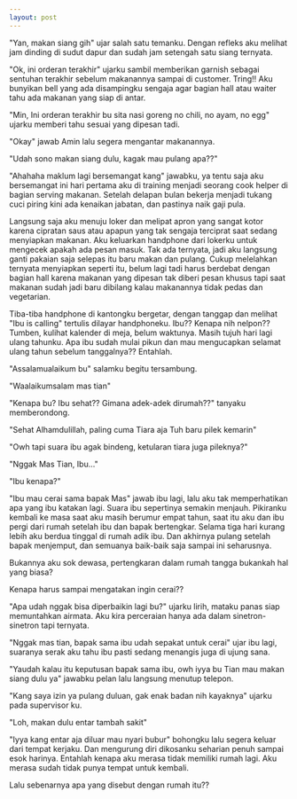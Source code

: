 ```yaml
---
layout: post
---
```


"Yan, makan siang gih" ujar salah satu temanku. Dengan refleks aku melihat jam
dinding di sudut dapur dan sudah jam setengah satu siang ternyata.

"Ok, ini orderan terakhir" ujarku sambil memberikan garnish sebagai sentuhan terakhir
sebelum makanannya sampai di customer. Tring!! Aku bunyikan bell yang ada disampingku
sengaja agar bagian hall atau waiter tahu ada makanan yang siap di antar.

"Min, Ini orderan terakhir bu sita nasi goreng no chili, no ayam, no egg" ujarku memberi
tahu sesuai yang dipesan tadi.

"Okay" jawab Amin lalu segera mengantar makanannya.

"Udah sono makan siang dulu, kagak mau pulang apa??"

"Ahahaha maklum lagi bersemangat kang" jawabku, ya tentu saja aku bersemangat ini
hari pertama aku di training menjadi seorang cook helper di bagian serving makanan. Setelah
delapan bulan bekerja menjadi tukang cuci piring kini ada kenaikan jabatan, dan pastinya naik
gaji pula.

Langsung saja aku menuju loker dan melipat apron yang sangat kotor karena cipratan
saus atau apapun yang tak sengaja terciprat saat sedang menyiapkan makanan. Aku keluarkan
handphone dari lokerku untuk mengecek apakah ada pesan masuk. Tak ada ternyata, jadi aku
langsung ganti pakaian saja selepas itu baru makan dan pulang. Cukup melelahkan ternyata
menyiapkan seperti itu, belum lagi tadi harus berdebat dengan bagian hall karena makanan
yang dipesan tak diberi pesan khusus tapi saat makanan sudah jadi baru dibilang kalau
makanannya tidak pedas dan vegetarian.

Tiba-tiba handphone di kantongku bergetar, dengan tanggap dan melihat "Ibu is calling"
tertulis dilayar handphoneku. Ibu?? Kenapa nih nelpon?? Tumben, kulihat kalender di meja,
belum waktunya. Masih tujuh hari lagi ulang tahunku. Apa ibu sudah mulai pikun dan mau
mengucapkan selamat ulang tahun sebelum tanggalnya?? Entahlah. 

"Assalamualaikum bu" salamku begitu tersambung.

"Waalaikumsalam mas tian"

"Kenapa bu? Ibu sehat?? Gimana adek-adek dirumah??" tanyaku memberondong.

"Sehat Alhamdulillah, paling cuma Tiara aja Tuh baru pilek kemarin"

"Owh tapi suara ibu agak bindeng, ketularan tiara juga pileknya?"

"Nggak Mas Tian, Ibu..."

"Ibu kenapa?"

"Ibu mau cerai sama bapak Mas" jawab ibu lagi, lalu aku tak memperhatikan apa yang
ibu katakan lagi. Suara ibu sepertinya semakin menjauh. Pikiranku kembali ke masa saat aku
masih berumur empat tahun, saat itu aku dan ibu pergi dari rumah setelah ibu dan bapak
bertengkar. Selama tiga hari kurang lebih aku berdua tinggal di rumah adik ibu. Dan akhirnya
pulang setelah bapak menjemput, dan semuanya baik-baik saja sampai ini seharusnya.

Bukannya aku sok dewasa, pertengkaran dalam rumah tangga bukankah hal yang biasa?

Kenapa harus sampai mengatakan ingin cerai??

"Apa udah nggak bisa diperbaikin lagi bu?" ujarku lirih, mataku panas siap
memuntahkan airmata. Aku kira perceraian hanya ada dalam sinetron-sinetron tapi ternyata.

"Nggak mas tian, bapak sama ibu udah sepakat untuk cerai" ujar ibu lagi, suaranya serak
aku tahu ibu pasti sedang menangis juga di ujung sana.

"Yaudah kalau itu keputusan bapak sama ibu, owh iyya bu Tian mau makan siang dulu
ya" jawabku pelan lalu langsung menutup telepon.

"Kang saya izin ya pulang duluan, gak enak badan nih kayaknya" ujarku pada
supervisor ku.

"Loh, makan dulu entar tambah sakit"

"Iyya kang entar aja diluar mau nyari bubur" bohongku lalu segera keluar dari tempat
kerjaku. Dan mengurung diri dikosanku seharian penuh sampai esok harinya. Entahlah kenapa
aku merasa tidak memiliki rumah lagi. Aku merasa sudah tidak punya tempat untuk kembali.

Lalu sebenarnya apa yang disebut dengan rumah itu??

